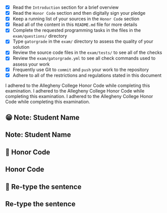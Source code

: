 - [X] Read the `Introduction` section for a brief overview
- [X] Read the `Honor Code` section and then digitally sign your pledge
- [X] Keep a running list of your sources in the `Honor Code` section
- [X] Read all of the content in this `README.md` file for more details
- [X] Complete the requested programming tasks in the files in the `exam/questions/` directory
- [X] Type `gatorgrade` in the `exam/` directory to assess the quality of your solution
- [X] Review the source code files in the `exam/tests/` to see all of the checks
- [X] Review the `exam/gatorgrade.yml` to see all check commands used to assess your work
- [X] Frequently use Git to `commit` and `push` your work to the repository
- [X] Adhere to all of the restrictions and regulations stated in this document

I adhered to the Allegheny College Honor Code while completing this examination.
I adhered to the Allegheny College Honor Code while completing this examination.
I adhered to the Allegheny College Honor Code while completing this examination.

## 😁 Note: Student Name
## Note: Student Name

## 🚧 Honor Code
## Honor Code

## 🌟 Re-type the sentence 
## Re-type the sentence 
